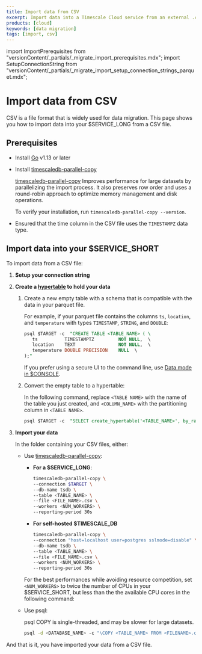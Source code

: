 ```yaml
---
title: Import data from CSV
excerpt: Import data into a Timescale Cloud service from an external .csv file
products: [cloud]
keywords: [data migration]
tags: [import, csv]
---
```


import ImportPrerequisites from "versionContent/_partials/_migrate_import_prerequisites.mdx";
import SetupConnectionString from "versionContent/_partials/_migrate_import_setup_connection_strings_parquet.mdx";

# Import data from CSV

CSV is a file format that is widely used for data migration. This page shows you how to import data into 
your $SERVICE_LONG from a CSV file. 

## Prerequisites

<ImportPrerequisites />

- Install [Go](https://go.dev/doc/install) v1.13 or later

- Install [timescaledb-parallel-copy][install-parallel-copy]
  
  [timescaledb-parallel-copy][parallel importer] Improves performance for large datasets by parallelizing the import
  process. It also preserves row order and uses a round-robin approach to optimize memory management and disk operations.

  To verify your installation, run `timescaledb-parallel-copy --version`.

- Ensured that the time column in the CSV file uses the `TIMESTAMPZ` data type.


## Import data into your $SERVICE_SHORT

To import data from a CSV file:

<Procedure>

1. **Setup your connection string**

    <SetupConnectionString />

1. **Create a [hypertable][hypertable-docs] to hold your data**

   1.  Create a new empty table with a schema that is compatible with the data in your parquet file.

       For example, if your parquet file contains the columns `ts`, `location`, and `temperature` with types
       `TIMESTAMP`, `STRING`, and `DOUBLE`:

       ```sql
       psql $TARGET -c  "CREATE TABLE <TABLE_NAME> ( \
          ts          TIMESTAMPTZ         NOT NULL,  \
          location    TEXT                NOT NULL,  \
          temperature DOUBLE PRECISION    NULL  \
       );"
       ```
       If you prefer using a secure UI to the command line, use [Data mode in $CONSOLE][data-mode].

   1.  Convert the empty table to a hypertable:

       In the following command, replace `<TABLE NAME>` with the name of the table you just created, and `<COLUMN_NAME>`
       with the partitioning column in `<TABLE NAME>`.
       ```sql
       psql $TARGET -c  "SELECT create_hypertable('<TABLE_NAME>', by_range('<COLUMN_NAME>'))"
       ```

1. **Import your data**

   In the folder containing your CSV files, either:

   - Use [timescaledb-parallel-copy][install-parallel-copy]:

     - **For a $SERVICE_LONG**: 

       ```bash
       timescaledb-parallel-copy \
       --connection $TARGET \
       --db-name tsdb \
       --table <TABLE_NAME> \
       --file <FILE_NAME>.csv \
       --workers <NUM_WORKERS> \
       --reporting-period 30s
       ```
    
     - **For self-hosted $TIMESCALE_DB** 

       ```bash
       timescaledb-parallel-copy \
       --connection "host=localhost user=postgres sslmode=disable" \
       --db-name tsdb \
       --table <TABLE_NAME> \
       --file <FILE_NAME>.csv \
       --workers <NUM_WORKERS> \
       --reporting-period 30s
       ```

     For the best performances while avoiding resource competition, set `<NUM_WORKERS>` to twice the
     number of CPUs in your $SERVICE_SHORT, but less than the the available CPU cores in the following command:

   - Use psql:

      psql COPY is single-threaded, and may be slower for large datasets.

      ```bash
      psql -d <DATABASE_NAME> -c "\COPY <TABLE_NAME> FROM <FILENAME>.csv CSV"
      ```

</Procedure>

And that is it, you have imported your data from a CSV file.

[parallel importer]: https://github.com/timescale/timescaledb-parallel-copy
[install-parallel-copy]: https://github.com/timescale/timescaledb-parallel-copy?tab=readme-ov-file#go
[hypertable-docs]: /use-timescale/:currentVersion:/hypertables/
[data-mode]: /getting-started/:currentVersion:/run-queries-from-console/#data-mode

